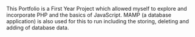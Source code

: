 This Portfolio is a First Year Project which allowed myself to explore and incorporate PHP and the basics of JavaScript. MAMP (a database application) is also used for this to run including the storing, deleting and adding of database data.
